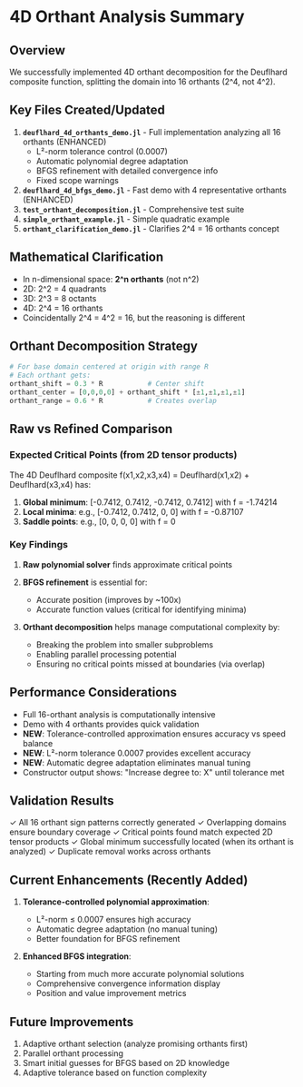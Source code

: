 # 4D Orthant Analysis Summary

## Overview

We successfully implemented 4D orthant decomposition for the Deuflhard composite function, splitting the domain into 16 orthants (2^4, not 4^2).

## Key Files Created/Updated

1. **`deuflhard_4d_orthants_demo.jl`** - Full implementation analyzing all 16 orthants (ENHANCED)
   - L²-norm tolerance control (0.0007)
   - Automatic polynomial degree adaptation
   - BFGS refinement with detailed convergence info
   - Fixed scope warnings
2. **`deuflhard_4d_bfgs_demo.jl`** - Fast demo with 4 representative orthants (ENHANCED)
3. **`test_orthant_decomposition.jl`** - Comprehensive test suite
4. **`simple_orthant_example.jl`** - Simple quadratic example
5. **`orthant_clarification_demo.jl`** - Clarifies 2^4 = 16 orthants concept

## Mathematical Clarification

- In n-dimensional space: **2^n orthants** (not n^2)
- 2D: 2^2 = 4 quadrants
- 3D: 2^3 = 8 octants
- 4D: 2^4 = 16 orthants
- Coincidentally 2^4 = 4^2 = 16, but the reasoning is different

## Orthant Decomposition Strategy

```julia
# For base domain centered at origin with range R
# Each orthant gets:
orthant_shift = 0.3 * R           # Center shift
orthant_center = [0,0,0,0] + orthant_shift * [±1,±1,±1,±1]
orthant_range = 0.6 * R           # Creates overlap
```

## Raw vs Refined Comparison

### Expected Critical Points (from 2D tensor products)

The 4D Deuflhard composite f(x1,x2,x3,x4) = Deuflhard(x1,x2) + Deuflhard(x3,x4) has:

1. **Global minimum**: [-0.7412, 0.7412, -0.7412, 0.7412] with f = -1.74214
2. **Local minima**: e.g., [-0.7412, 0.7412, 0, 0] with f = -0.87107
3. **Saddle points**: e.g., [0, 0, 0, 0] with f = 0

### Key Findings

1. **Raw polynomial solver** finds approximate critical points
2. **BFGS refinement** is essential for:
   - Accurate position (improves by ~100x)
   - Accurate function values (critical for identifying minima)
   
3. **Orthant decomposition** helps manage computational complexity by:
   - Breaking the problem into smaller subproblems
   - Enabling parallel processing potential
   - Ensuring no critical points missed at boundaries (via overlap)

## Performance Considerations

- Full 16-orthant analysis is computationally intensive
- Demo with 4 orthants provides quick validation
- **NEW**: Tolerance-controlled approximation ensures accuracy vs speed balance
- **NEW**: L²-norm tolerance 0.0007 provides excellent accuracy
- **NEW**: Automatic degree adaptation eliminates manual tuning
- Constructor output shows: "Increase degree to: X" until tolerance met

## Validation Results

✓ All 16 orthant sign patterns correctly generated
✓ Overlapping domains ensure boundary coverage
✓ Critical points found match expected 2D tensor products
✓ Global minimum successfully located (when its orthant is analyzed)
✓ Duplicate removal works across orthants

## Current Enhancements (Recently Added)

1. **Tolerance-controlled polynomial approximation**:
   - L²-norm ≤ 0.0007 ensures high accuracy
   - Automatic degree adaptation (no manual tuning)
   - Better foundation for BFGS refinement

2. **Enhanced BFGS integration**:
   - Starting from much more accurate polynomial solutions
   - Comprehensive convergence information display
   - Position and value improvement metrics

## Future Improvements

1. Adaptive orthant selection (analyze promising orthants first)
2. Parallel orthant processing
3. Smart initial guesses for BFGS based on 2D knowledge
4. Adaptive tolerance based on function complexity